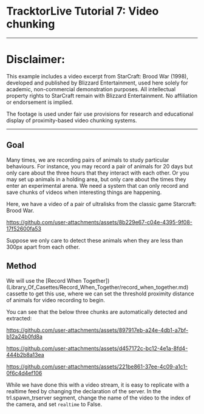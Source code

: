 # TracktorLive Tutorial 7: Video chunking

-------------------------

# Disclaimer:
This example includes a video excerpt from StarCraft: Brood War (1998), developed and published by Blizzard Entertainment,
used here solely for academic, non-commercial demonstration purposes. All intellectual property rights to StarCraft remain with 
Blizzard Entertainment. No affiliation or endorsement is implied.

The footage is used under fair use provisions for research and educational display of proximity-based video chunking systems.

-------------------------

## Goal

Many times, we are recording pairs of animals to study particular behaviours.
For instance, you may record a pair of animals for 20 days but only care about
the three hours that they interact with each other. Or you may set up animals in
a holding area, but only care about the times they enter an experimental arena.
We need a system that can only record and save chunks of videos when interesting
things are happening.

Here, we have a video of a pair of ultralisks from the classic game Starcraft:
Brood War. 


https://github.com/user-attachments/assets/8b229e67-c04e-4395-9f08-17f52600fa53



Suppose we only care to detect these animals when they are less than 300px apart
from each other. 

## Method

We will use the [Record When Together])(Library_Of_Casettes/Record_When_Together/record_when_together.md) cassette to get this use,
where we can set the threshold proximity distance of animals for video recording
to begin. 

You can see that the below three chunks are automatically detected and extracted:



https://github.com/user-attachments/assets/897917eb-a24e-4db1-a7bf-b12a24b0fd8a

https://github.com/user-attachments/assets/d457172c-bc12-4e1a-8fd4-444b2b8a13ea

https://github.com/user-attachments/assets/221be861-37ee-4c09-a1c1-0f6c4d4ef106



While we have done this with a video stream, it is easy to replicate with
a realtime feed by changing the declaration of the server. In the
trl.spawn_trserver segment, change the name of the video to the index of the
camera, and set `realtime` to False.
